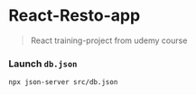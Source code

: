 # React-Resto-app

> React training-project from udemy course

### Launch `db.json`

```sh
npx json-server src/db.json
```
